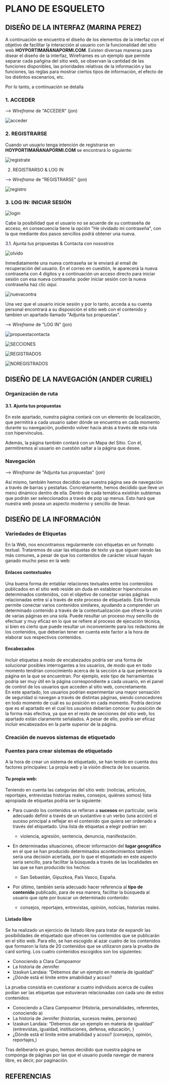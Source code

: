 # PLANO DE ESQUELETO


## DISEÑO DE LA INTERFAZ (MARINA PEREZ)
A continuación se encuentra el diseño de los elementos de la interfaz con el objetivo de facilitar la interacción al usuario con la funcionalidad del sitio web **HOYPORTIMAÑANAPORMI.COM**. Existen diversas maneras para disear el diseño de la interfaz, Wireframes es un ejemplo que permite separar cada pañgina del sitio web, se observan la cantidad de las funciones disponibles, las prioridades relativas de la información y las funciones, las reglas para mostrar ciertos tipos de información, el efecto de los distintos escenarios, etc. 

Por lo tanto, a continuación se detalla 

### 1. ACCEDER

--> *Wireframe* de "ACCEDER" (jon)

![acceder](/4-esqueleto/acceso.png)



### 2. REGISTRARSE
Cuando un usuario tenga intención de registrarse en **HOYPORTIMAÑANAPORMI.COM** se encontrará lo siguiente:


![registrate](/4-esqueleto/registrate.png)

2. REGISTRARSO & LOG IN 


--> *Wireframe* de "REGISTRARSE" (jon)


![registro](/4-esqueleto/registrologin.png)

### 3. LOG IN: INICIAR SESIÓN

![login](/4-esqueleto/login.png)

Cabe la posibilidad que el usuario no se acuerde de su contraseña de acceso, en consecuencia tiene la opción "He olvidado mi contraseña", con la que mediante dos pasos sencillos podrá obtener una nueva. 

3.1. Ajunta tus propuestas & Contacta con nosostros
>>

![olvido](/4-esqueleto/olvido.png)


Inmediatamente una nueva contraseña se le enviará al email de recuperación del usuario. En el correo en cuestión, le aparecerá la nueva contraseña con 4 dígitos y a continuación un acceso directo para iniciar sesión con esa nueva contraseña: poder iniciar sesión con la nueva contraseña haz clic *aquí*.

![nuevacontra](/4-esqueleto/nuevacontra.png)

Una vez que el usuario inicie sesión y por lo tanto, acceda a su cuenta personal encontrará a su disposición el sitio web con el contenido y tambien un apartado llamado "Adjunta tus propuestas". 

--> *Wireframe* de "LOG IN" (jon)

![propuestacontacta](/4-esqueleto/contactapropuesta.png)

![SECCIONES](/4-esqueleto/secciones.png)

![REGISTRADOS](/4-esqueleto/portadaregistrados.png)

![NOREGISTRADOS](/4-esqueleto/portada.png)


## DISEÑO DE LA NAVEGACIÓN (ANDER CURIEL)

### Organización de ruta



#### 3.1. Ajunta tus propuestas

En este apartado, nuestra página contará con un elemento de localización, que permitirá a cada usuario saber dónde se encuentra en cada momento durante su navegación, pudiendo volver hacia atrás a través de esta ruta con hipervínculos.

Además, la página también contará con un Mapa del Sitio. Con él, permitiremos al usuario en cuestión saltar a la página que desee.


### Navegación 


--> *Wireframe* de "Adjunta tus propuestas" (jon)

Así mismo, también hemos decidido que nuestra página sea de navegación a través de barras y pestañas. Concretamente, hemos decidido que lleve un menú dinámico dentro de ella. 
Dentro de cada temática existirán subtemas que podrán ser seleccionados a través de pop up menus. Esto hará que nuestra web posea un aspecto moderno y sencillo de llevar.


## DISEÑO DE LA INFORMACIÓN 

### Variedades de Etiquetas
En la Web, nos encontramos regularmente con etiquetas en un formato textual. Trataremos de usar las etiquetas de texto ya que siguen siendo las más comunes, a pesar de que los contenidos de carácter visual hayan ganado mucho peso en la web:

#### Enlaces contextuales
Una buena forma de entablar relaciones textuales entre los contenidos publicados en el sitio web reside sin duda en establecer hipervínculos en determinados contenidos, con el objetivo de conectar varias páginas relacionadas entre sí a través de este proceso de etiquetado. Esta fórmula permite conectar varios contenidos similares, ayudando a comprender un determinado contenido a través de la contextualización que ofrece la unión de varias páginas en una sola. Puede resultar un proceso muy sencillo de efectuar y muy eficaz en lo que se refiere al proceso de ejecución técnica, si bien es cierto que puede resultar un inconveniente para los redactores de los contenidos, que deberían tener en cuenta este factor a la hora de elaborar sus respectivos contenidos.  

#### Encabezados
Incluir etiquetas a modo de encabezados podría ser una forma de solucionar posibles interrogantes a los usuarios, de modo que en todo momento tendrían conocimiento acerca de la sección a la que pertenece la página en la que se encuentran. Por ejemplo, este tipo de herramientas podría ser muy útil en la página correspondiente a cada usuario, en el panel de control de los usuarios que acceden al sitio web, concretamente.  
En este apartado, los usuarios podrían experimentar una mayor sensación de seguridad si navegan a través de distintas páginas, siendo conocedores en todo momento de cuál es su posición en cada momento. Podría decirse que es el apartado en el cual los usuarios deberían conocer su posición de la forma más efectiva, ya que en el resto de secciones del sitio web, los apartado están claramente señalados. A pesar de ello, podría ser eficaz incluir encabezados en la parte superior de la página.    

### Creación de nuevos sistemas de etiquetado

### Fuentes para crear sistemas de etiquetado

A la hora de crear un sistema de etiquetado, se han tenido en cuenta dos factores principales: La propia web y la visión directa de los usuarios. 

#### Tu propia web: 
Teniendo en cuenta las categorías del sitio web: (noticias, artículos, reportajes, entrevistas historias reales, consejos, quiénes somos) lista apropiada de etiquetas podría ser la siguiente: 

* Para cuando los contenidos se refieran a __sucesos__ en particular, sería adecuado definir a través de un sustantivo o un verbo (una acción) el suceso principal a reflejar en el contenido que quiera ser ordenado a través del etiquetado. Una lista de etiquetas a elegir podrían ser: 
	* violencia, agresión, sentencia, denuncia, manifestación.

* En determinadas situaciones, ofrecer información del __lugar geográfico__ en el que se han producido determinados acontecimientos también sería una decisión acertada, por lo que el etiquetado en este aspecto sería sencillo, para facilitar la búsqueda a través de las localidades en las que se han producido los hechos:
	* San Sebastián, Gipuzkoa, País Vasco, España. 

* Por último, también sería adecuado hacer referencia al __tipo de contenido__ publicado, para de esa manera, facilitar la búsqueda al usuario que opte por buscar un determinado contenido: 
	* consejos, reportajes, entrevistas, opinión, noticias, historias reales.  

#### Listado libre

Se ha realizado un ejercicio de listado libre para tratar de expandir las posibilidades de etiquetado que ofrecen los contenidos que se publicarán en el sitio web. Para ello, se han escogido al azar cuatro de los contenidos que formaron la lista de 20 contenidos que se utilizaron para la prueba de card sorting. Los cuatro contenidos escogidos son los siguientes: 

* Conociendo a Clara Campoamor
* La historia de Jennifer
* Izaskun Landaia: “Debemos dar un ejemplo en materia de igualdad”
* ¿Dónde está el límite entre amabilidad y acoso?

La prueba consistía en cuestionar a cuatro individuos acerca de cuáles podían ser las etiquetas que estuvieran relacionadas con cada uno de estos contenidos:

* Conociendo a Clara Campoamor (Historia, personalidades, referentes, conociendo a)
* La historia de Jennifer (historias, sucesos reales, personas)
* Izaskun Landaia: “Debemos dar un ejemplo en materia de igualdad” (entrevistas, igualdad, instituciones, defensa, educación, )
* ¿Dónde está el límite entre amabilidad y acoso? (consejos, opinión, reportajes,)

Tras deliberarlo en grupo, hemos decidido que nuestra página se componga de páginas por las que el usuario pueda navegar de manera libre, es decir, por paginación.

## REFERENCIAS
